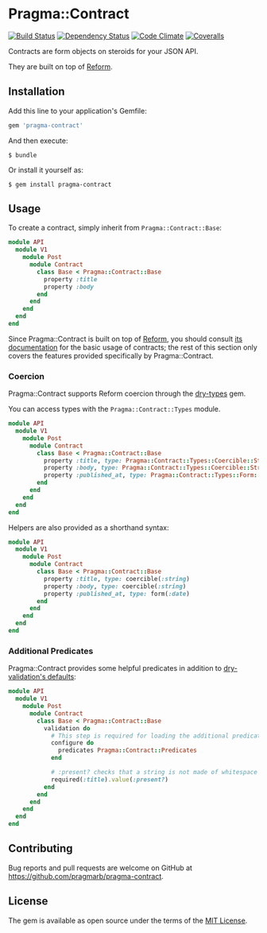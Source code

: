 # Pragma::Contract

[![Build Status](https://img.shields.io/travis/pragmarb/pragma-contract.svg?maxAge=3600&style=flat-square)](https://travis-ci.org/pragmarb/pragma-contract)
[![Dependency Status](https://img.shields.io/gemnasium/pragmarb/pragma-contract.svg?maxAge=3600&style=flat-square)](https://gemnasium.com/github.com/pragmarb/pragma-contract)
[![Code Climate](https://img.shields.io/codeclimate/github/pragmarb/pragma-contract.svg?maxAge=3600&style=flat-square)](https://codeclimate.com/github/pragmarb/pragma-contract)
[![Coveralls](https://img.shields.io/coveralls/pragmarb/pragma-contract.svg?maxAge=3600&style=flat-square)](https://coveralls.io/github/pragmarb/pragma-contract)

Contracts are form objects on steroids for your JSON API.

They are built on top of [Reform](https://github.com/apotonick/reform).

## Installation

Add this line to your application's Gemfile:

```ruby
gem 'pragma-contract'
```

And then execute:

```console
$ bundle
```

Or install it yourself as:

```console
$ gem install pragma-contract
```

## Usage

To create a contract, simply inherit from `Pragma::Contract::Base`:

```ruby
module API
  module V1
    module Post
      module Contract
        class Base < Pragma::Contract::Base
          property :title
          property :body
        end
      end
    end
  end
end
```

Since Pragma::Contract is built on top of [Reform](https://github.com/apotonick/reform), you should
consult [its documentation](http://trailblazer.to/gems/reform/) for the basic usage of contracts;
the rest of this section only covers the features provided specifically by Pragma::Contract.

### Coercion

Pragma::Contract supports Reform coercion through the [dry-types](https://github.com/dry-rb/dry-types)
gem.

You can access types with the `Pragma::Contract::Types` module.

```ruby
module API
  module V1
    module Post
      module Contract
        class Base < Pragma::Contract::Base
          property :title, type: Pragma::Contract::Types::Coercible::String
          property :body, type: Pragma::Contract::Types::Coercible::String
          property :published_at, type: Pragma::Contract::Types::Form::Date
        end
      end
    end
  end
end
```

Helpers are also provided as a shorthand syntax:

```ruby
module API
  module V1
    module Post
      module Contract
        class Base < Pragma::Contract::Base
          property :title, type: coercible(:string)
          property :body, type: coercible(:string)
          property :published_at, type: form(:date)
        end
      end
    end
  end
end
```

### Additional Predicates

Pragma::Contract provides some helpful predicates in addition to
[dry-validation's defaults](http://dry-rb.org/gems/dry-validation/basics/built-in-predicates/):

```ruby
module API
  module V1
    module Post
      module Contract
        class Base < Pragma::Contract::Base
          validation do
            # This step is required for loading the additional predicates.
            configure do
              predicates Pragma::Contract::Predicates
            end

            # :present? checks that a string is not made of whitespace only.
            required(:title).value(:present?)
          end
        end
      end
    end
  end
end
```

## Contributing

Bug reports and pull requests are welcome on GitHub at https://github.com/pragmarb/pragma-contract.

## License

The gem is available as open source under the terms of the [MIT License](http://opensource.org/licenses/MIT).
